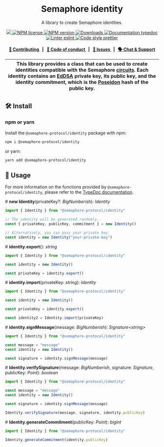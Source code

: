 <p align="center">
    <h1 align="center">
        Semaphore identity
    </h1>
    <p align="center">A library to create Semaphore identities.</p>
</p>

<p align="center">
    <a href="https://github.com/semaphore-protocol">
        <img src="https://img.shields.io/badge/project-Semaphore-blue.svg?style=flat-square">
    </a>
    <a href="https://github.com/semaphore-protocol/semaphore/blob/main/LICENSE">
        <img alt="NPM license" src="https://img.shields.io/npm/l/%40semaphore-protocol%2Fidentity?style=flat-square">
    </a>
    <a href="https://www.npmjs.com/package/@semaphore-protocol/identity">
        <img alt="NPM version" src="https://img.shields.io/npm/v/@semaphore-protocol/identity?style=flat-square" />
    </a>
    <a href="https://npmjs.org/package/@semaphore-protocol/identity">
        <img alt="Downloads" src="https://img.shields.io/npm/dm/@semaphore-protocol/identity.svg?style=flat-square" />
    </a>
    <a href="https://js.semaphore.pse.dev/modules/_semaphore_protocol_identity">
        <img alt="Documentation typedoc" src="https://img.shields.io/badge/docs-typedoc-744C7C?style=flat-square">
    </a>
    <a href="https://eslint.org/">
        <img alt="Linter eslint" src="https://img.shields.io/badge/linter-eslint-8080f2?style=flat-square&logo=eslint" />
    </a>
    <a href="https://prettier.io/">
        <img alt="Code style prettier" src="https://img.shields.io/badge/code%20style-prettier-f8bc45?style=flat-square&logo=prettier" />
    </a>
</p>

<div align="center">
    <h4>
        <a href="https://github.com/semaphore-protocol/semaphore/blob/main/CONTRIBUTING.md">
            👥 Contributing
        </a>
        <span>&nbsp;&nbsp;|&nbsp;&nbsp;</span>
        <a href="https://github.com/semaphore-protocol/semaphore/blob/main/CODE_OF_CONDUCT.md">
            🤝 Code of conduct
        </a>
        <span>&nbsp;&nbsp;|&nbsp;&nbsp;</span>
        <a href="https://github.com/semaphore-protocol/semaphore/contribute">
            🔎 Issues
        </a>
        <span>&nbsp;&nbsp;|&nbsp;&nbsp;</span>
        <a href="https://semaphore.pse.dev/telegram">
            🗣️ Chat &amp; Support
        </a>
    </h4>
</div>

| This library provides a class that can be used to create identities compatible with the Semaphore [circuits](https://github.com/semaphore-protocol/semaphore/tree/main/circuits). Each identity contains an [EdDSA](https://www.rfc-editor.org/rfc/rfc8032) private key, its public key, and the identity commitment, which is the [Poseidon](https://eprint.iacr.org/2019/458.pdf) hash of the public key. |
| ----------------------------------------------------------------------------------------------------------------------------------------------------------------------------------------------------------------------------------------------------------------------------------------------------------------------------------------------------------------------------------------------------------- |

## 🛠 Install

### npm or yarn

Install the `@semaphore-protocol/identity` package with npm:

```bash
npm i @semaphore-protocol/identity
```

or yarn:

```bash
yarn add @semaphore-protocol/identity
```

## 📜 Usage

For more information on the functions provided by `@semaphore-protocol/identity`, please refer to the [TypeDoc documentation](https://js.semaphore.pse.dev/modules/_semaphore_protocol_identity).

\# **new Identity**(privateKey?: _BigNumberish_): _Identity_

```typescript
import { Identity } from "@semaphore-protocol/identity"

// The identity will be generated randomly.
const { privateKey, publicKey, commitment } = new Identity()

// Alternatively, you can pass your private key.
const identity = new Identity("your-private-key")
```

\# **identity.export**(): _string_

```typescript
import { Identity } from "@semaphore-protocol/identity"

const identity = new Identity()

const privateKey = identity.export()
```

\# **identity.import**(privateKey: _string_): _Identity_

```typescript
import { Identity } from "@semaphore-protocol/identity"

const identity = new Identity()

const privateKey = identity.export()

const identity2 = Identity.import(privateKey)
```

\# **identity.signMessage**(message: _BigNumberish_): _Signature\<string>_

```typescript
import { Identity } from "@semaphore-protocol/identity"

const message = "message"
const identity = new Identity()

const signature = identity.signMessage(message)
```

\# **Identity.verifySignature**(message: _BigNumberish_, signature: _Signature_, publicKey: _Point_): _boolean_

```typescript
import { Identity } from "@semaphore-protocol/identity"

const message = "message"
const identity = new Identity()

const signature = identity.signMessage(message)

Identity.verifySignature(message, signature, identity.publicKey)
```

\# **Identity.generateCommitment**(publicKey: _Point_): _bigint_

```typescript
import { Identity } from "@semaphore-protocol/identity"

Identity.generateCommitment(identity.publicKey)
```
